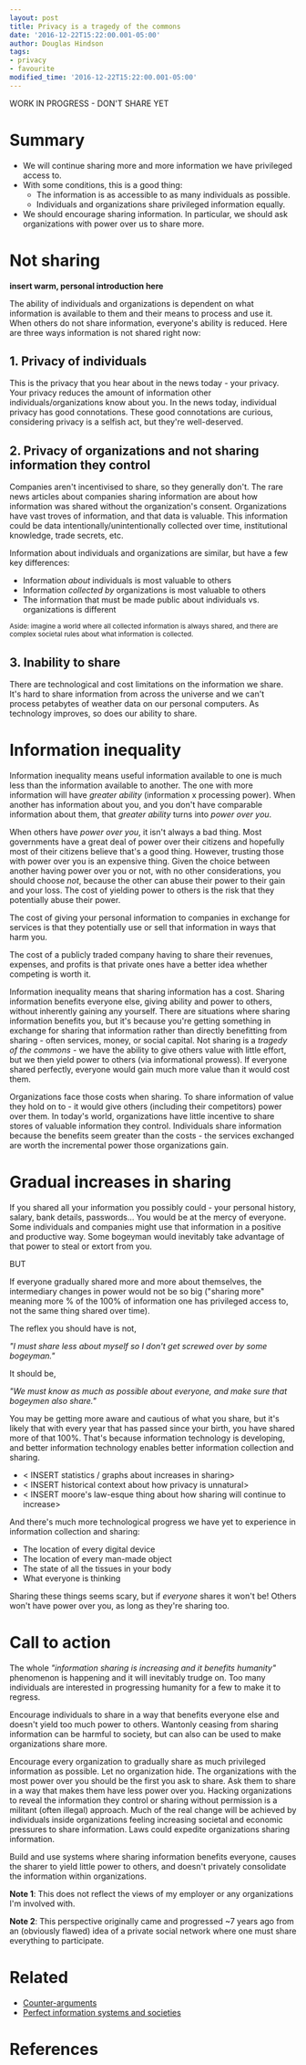 ```yaml
---
layout: post
title: Privacy is a tragedy of the commons
date: '2016-12-22T15:22:00.001-05:00'
author: Douglas Hindson
tags: 
- privacy
- favourite
modified_time: '2016-12-22T15:22:00.001-05:00'
---
```


WORK IN PROGRESS - DON'T SHARE YET

# Summary

* We will continue sharing more and more information we have privileged access to.
* With some conditions, this is a good thing:
  * The information is as accessible to as many individuals as possible.
  * Individuals and organizations share privileged information equally.
* We should encourage sharing information. In particular, we should ask organizations with power over us to share more.

# Not sharing

**insert warm, personal introduction here**

The ability of individuals and organizations is dependent on what information is available to them and their means to process and use it. When others do not share information, everyone's ability is reduced. Here are three ways information is not shared right now:

## 1. Privacy of individuals

This is the privacy that you hear about in the news today - your privacy. Your privacy reduces the amount of information other individuals/organizations know about you. In the news today, individual privacy has good connotations. These good connotations are curious, considering privacy is a selfish act, but they're well-deserved.

## 2. Privacy of organizations and not sharing information they control

Companies aren't incentivised to share, so they generally don't. The rare news articles about companies sharing information are about how information was shared without the organization's consent. Organizations have vast troves of information, and that data is valuable. This information could be data intentionally/unintentionally collected over time, institutional knowledge, trade secrets, etc.

Information about individuals and organizations are similar, but have a few key differences:

* Information *about* individuals is most valuable to others
* Information *collected by* organizations is most valuable to others
* The information that must be made public about individuals vs. organizations is different

<sub>Aside: imagine a world where all collected information is always shared, and there are complex societal rules about what information is collected.</sub>

## 3. Inability to share

There are technological and cost limitations on the information we share. It's hard to share information from across the universe and we can't process petabytes of weather data on our personal computers. As technology improves, so does our ability to share.

# Information inequality

Information inequality means useful information available to one is much less than the information available to another. The one with more information will have *greater ability* (information x processing power). When another has information about you, and you don't have comparable information about them, that *greater ability* turns into *power over you*.

When others have *power over you*, it isn't always a bad thing. Most governments have a great deal of power over their citizens and hopefully most of their citizens believe that's a good thing. However, trusting those with power over you is an expensive thing. Given the choice between another having power over you or not, with no other considerations, you should choose *not*, because the other can abuse their power to their gain and your loss. The cost of yielding power to others is the risk that they potentially abuse their power. 

The cost of giving your personal information to companies in exchange for services is that they potentially use or sell that information in ways that harm you.

The cost of a publicly traded company having to share their revenues, expenses, and profits is that private ones have a better idea whether competing is worth it. 

Information inequality means that sharing information has a cost. Sharing information benefits everyone else, giving ability and power to others, without inherently gaining any yourself. There are situations where sharing information benefits you, but it's because you're getting something in exchange for sharing that information rather than directly benefitting from sharing - often services, money, or social capital. Not sharing is a *tragedy of the commons* - we have the ability to give others value with little effort, but we then yield power to others (via informational prowess). If everyone shared perfectly, everyone would gain much more value than it would cost them.

Organizations face those costs when sharing. To share information of value they hold on to - it would give others (including their competitors) power over them. In today's world, organizations have little incentive to share stores of valuable information they control. Individuals share information because the benefits seem greater than the costs - the services exchanged are worth the incremental power those organizations gain.

# Gradual increases in sharing

If you shared all your information you possibly could - your personal history, salary, bank details, passwords... You would be at the mercy of everyone. Some individuals and companies might use that information in a positive and productive way. Some bogeyman would inevitably take advantage of that power to steal or extort from you.

BUT

If everyone gradually shared more and more about themselves, the intermediary changes in power would not be so big ("sharing more" meaning more % of the 100% of information one has privileged access to, not the same thing shared over time).

The reflex you should have is not,

*"I must share less about myself so I don't get screwed over by some bogeyman."*

It should be, 

*"We must know as much as possible about everyone, and make sure that bogeymen also share."*

You may be getting more aware and cautious of what you share, but it's likely that with every year that has passed since your birth, you have shared more of that 100%. That's because information technology is developing, and better information technology enables better information collection and sharing.

* < INSERT statistics / graphs about increases in sharing>
* < INSERT historical context about how privacy is unnatural>
* < INSERT moore's law-esque thing about how sharing will continue to increase>

And there's much more technological progress we have yet to experience in information collection and sharing:

* The location of every digital device
* The location of every man-made object
* The state of all the tissues in your body
* What everyone is thinking

Sharing these things seems scary, but if *everyone* shares it won't be! Others won't have power over you, as long as they're sharing too.

# Call to action

The whole *"information sharing is increasing and it benefits humanity"* phenomenon is happening and it will inevitably trudge on. Too many individuals are interested in progressing humanity for a few to make it to regress.

Encourage individuals to share in a way that benefits everyone else and doesn't yield too much power to others. Wantonly ceasing from sharing information can be harmful to society, but can also can be used to make organizations share more. 

Encourage every organization to gradually share as much privileged information as possible. Let no organization hide. The organizations with the most power over you should be the first you ask to share. Ask them to share in a way that makes them have less power over you. Hacking organizations to reveal the information they control or sharing without permission is a militant (often illegal) approach. Much of the real change will be achieved by individuals inside organizations feeling increasing societal and economic pressures to share information. Laws could expedite organizations sharing information.

Build and use systems where sharing information benefits everyone, causes the sharer to yield little power to others, and doesn't privately consolidate the information within organizations.

**Note 1**: This does not reflect the views of my employer or any organizations I'm involved with.

**Note 2**: This perspective originally came and progressed ~7 years ago from an (obviously flawed) idea of a private social network where one must share everything to participate.

# Related

* [Counter-arguments](http://www.curiousest.com/2016/12/26/counter-arguments-sharing-is-good.html)
* [Perfect information systems and societies](http://www.curiousest.com/2016/12/26/perfect-information-systems-and-societies.html)

# References

